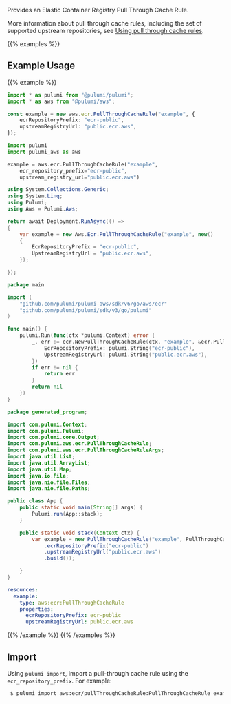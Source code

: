 Provides an Elastic Container Registry Pull Through Cache Rule.

More information about pull through cache rules, including the set of supported
upstream repositories, see [Using pull through cache rules](https://docs.aws.amazon.com/AmazonECR/latest/userguide/pull-through-cache.html).

{{% examples %}}
## Example Usage
{{% example %}}

```typescript
import * as pulumi from "@pulumi/pulumi";
import * as aws from "@pulumi/aws";

const example = new aws.ecr.PullThroughCacheRule("example", {
    ecrRepositoryPrefix: "ecr-public",
    upstreamRegistryUrl: "public.ecr.aws",
});
```
```python
import pulumi
import pulumi_aws as aws

example = aws.ecr.PullThroughCacheRule("example",
    ecr_repository_prefix="ecr-public",
    upstream_registry_url="public.ecr.aws")
```
```csharp
using System.Collections.Generic;
using System.Linq;
using Pulumi;
using Aws = Pulumi.Aws;

return await Deployment.RunAsync(() => 
{
    var example = new Aws.Ecr.PullThroughCacheRule("example", new()
    {
        EcrRepositoryPrefix = "ecr-public",
        UpstreamRegistryUrl = "public.ecr.aws",
    });

});
```
```go
package main

import (
	"github.com/pulumi/pulumi-aws/sdk/v6/go/aws/ecr"
	"github.com/pulumi/pulumi/sdk/v3/go/pulumi"
)

func main() {
	pulumi.Run(func(ctx *pulumi.Context) error {
		_, err := ecr.NewPullThroughCacheRule(ctx, "example", &ecr.PullThroughCacheRuleArgs{
			EcrRepositoryPrefix: pulumi.String("ecr-public"),
			UpstreamRegistryUrl: pulumi.String("public.ecr.aws"),
		})
		if err != nil {
			return err
		}
		return nil
	})
}
```
```java
package generated_program;

import com.pulumi.Context;
import com.pulumi.Pulumi;
import com.pulumi.core.Output;
import com.pulumi.aws.ecr.PullThroughCacheRule;
import com.pulumi.aws.ecr.PullThroughCacheRuleArgs;
import java.util.List;
import java.util.ArrayList;
import java.util.Map;
import java.io.File;
import java.nio.file.Files;
import java.nio.file.Paths;

public class App {
    public static void main(String[] args) {
        Pulumi.run(App::stack);
    }

    public static void stack(Context ctx) {
        var example = new PullThroughCacheRule("example", PullThroughCacheRuleArgs.builder()        
            .ecrRepositoryPrefix("ecr-public")
            .upstreamRegistryUrl("public.ecr.aws")
            .build());

    }
}
```
```yaml
resources:
  example:
    type: aws:ecr:PullThroughCacheRule
    properties:
      ecrRepositoryPrefix: ecr-public
      upstreamRegistryUrl: public.ecr.aws
```
{{% /example %}}
{{% /examples %}}

## Import

Using `pulumi import`, import a pull-through cache rule using the `ecr_repository_prefix`. For example:

```sh
 $ pulumi import aws:ecr/pullThroughCacheRule:PullThroughCacheRule example ecr-public
```
 